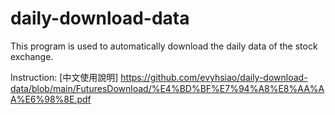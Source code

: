 # daily-download-data
This program is used to automatically download the daily data of the stock exchange.

Instruction: [中文使用說明] https://github.com/evyhsiao/daily-download-data/blob/main/FuturesDownload/%E4%BD%BF%E7%94%A8%E8%AA%AA%E6%98%8E.pdf

